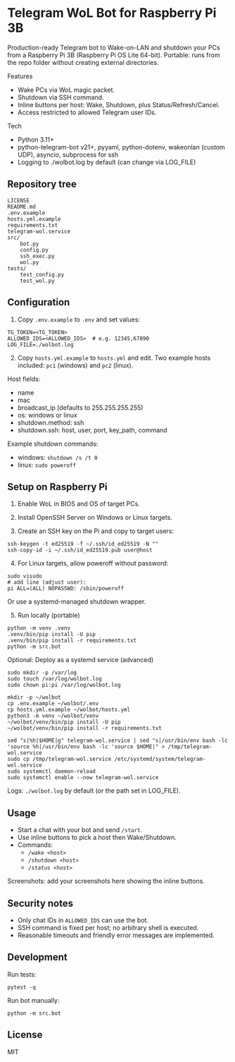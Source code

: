 # Telegram WoL Bot for Raspberry Pi 3B

Production-ready Telegram bot to Wake-on-LAN and shutdown your PCs from a Raspberry Pi 3B (Raspberry Pi OS Lite 64-bit). Portable: runs from the repo folder without creating external directories.

Features
- Wake PCs via WoL magic packet.
- Shutdown via SSH command.
- Inline buttons per host: Wake, Shutdown, plus Status/Refresh/Cancel.
- Access restricted to allowed Telegram user IDs.

Tech
- Python 3.11+
- python-telegram-bot v21+, pyyaml, python-dotenv, wakeonlan (custom UDP), asyncio, subprocess for ssh
- Logging to ./wolbot.log by default (can change via LOG_FILE)

## Repository tree

```
LICENSE
README.md
.env.example
hosts.yml.example
requirements.txt
telegram-wol.service
src/
	bot.py
	config.py
	ssh_exec.py
	wol.py
tests/
	test_config.py
	test_wol.py
```

## Configuration

1) Copy `.env.example` to `.env` and set values:

```
TG_TOKEN=<TG_TOKEN>
ALLOWED_IDS=<ALLOWED_IDS>  # e.g. 12345,67890
LOG_FILE=./wolbot.log
```

2) Copy `hosts.yml.example` to `hosts.yml` and edit. Two example hosts included: `pc1` (windows) and `pc2` (linux).

Host fields:
- name
- mac
- broadcast_ip (defaults to 255.255.255.255)
- os: windows or linux
- shutdown.method: ssh
- shutdown.ssh: host, user, port, key_path, command

Example shutdown commands:
- windows: `shutdown /s /t 0`
- linux: `sudo poweroff`

## Setup on Raspberry Pi

1) Enable WoL in BIOS and OS of target PCs.

2) Install OpenSSH Server on Windows or Linux targets.

3) Create an SSH key on the Pi and copy to target users:

```
ssh-keygen -t ed25519 -f ~/.ssh/id_ed25519 -N ""
ssh-copy-id -i ~/.ssh/id_ed25519.pub user@host
```

4) For Linux targets, allow poweroff without password:

```
sudo visudo
# add line (adjust user):
pi ALL=(ALL) NOPASSWD: /sbin/poweroff
```

Or use a systemd-managed shutdown wrapper.

5) Run locally (portable)

```
python -m venv .venv
.venv/bin/pip install -U pip
.venv/bin/pip install -r requirements.txt
python -m src.bot
```

Optional: Deploy as a systemd service (advanced)

```
sudo mkdir -p /var/log
sudo touch /var/log/wolbot.log
sudo chown pi:pi /var/log/wolbot.log

mkdir -p ~/wolbot
cp .env.example ~/wolbot/.env
cp hosts.yml.example ~/wolbot/hosts.yml
python3 -m venv ~/wolbot/venv
~/wolbot/venv/bin/pip install -U pip
~/wolbot/venv/bin/pip install -r requirements.txt

sed "s|%h|$HOME|g" telegram-wol.service | sed "s|/usr/bin/env bash -lc 'source %h|/usr/bin/env bash -lc 'source $HOME|" > /tmp/telegram-wol.service
sudo cp /tmp/telegram-wol.service /etc/systemd/system/telegram-wol.service
sudo systemctl daemon-reload
sudo systemctl enable --now telegram-wol.service
```

Logs: `./wolbot.log` by default (or the path set in LOG_FILE).

## Usage

- Start a chat with your bot and send `/start`.
- Use inline buttons to pick a host then Wake/Shutdown.
- Commands:
	- `/wake <host>`
	- `/shutdown <host>`
	- `/status <host>`

Screenshots: add your screenshots here showing the inline buttons.

## Security notes

- Only chat IDs in `ALLOWED_IDS` can use the bot.
- SSH command is fixed per host; no arbitrary shell is executed.
- Reasonable timeouts and friendly error messages are implemented.

## Development

Run tests:

```
pytest -q
```

Run bot manually:

```
python -m src.bot
```

## License

MIT
